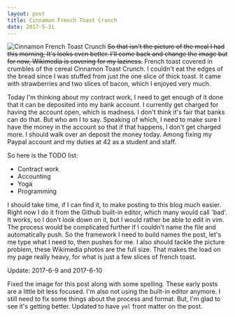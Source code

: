 ```yaml
---
layout: post
title: Cinnamon French Toast Crunch
date: 2017-5-31
---
```

![Cinnamon French Toast Crunch](http://cerealize.me/images/2017-5-31.jpg)
~~So that isn't the picture of the meal I had this morning, It's looks even better.
I'll come back and change the image but for now, Wikimedia is covering for my laziness.~~
French toast covered in crumbles of the cereal Cinnamon Toast Crunch.
I couldn't eat the edges of the bread since I was stuffed from just the one slice of thick toast.
It came with strawberries and two slices of bacon, which I enjoyed very much.

Today I'm thinking about my contract work,
I need to get enough of it done that it can be deposited into my bank account.
I currently get charged for having the account open, which is madness.
I don't think it's fair that banks can do that. But who am I to say.
Speaking of which,
I need to make sure I have the money in the account so that if that happens, I don't get charged more.
I should walk over an deposit the money today.
Among fixing my Paypal account and my duties at 42 as a student and staff.

So here is the TODO list:
* Contract work
* Accounting
* Yoga
* Programming

I should take time, if I can find it, to make posting to this blog much easier.
Right now I do it from the Github built-in editor, which many would call 'bad'.
It works, so I don't look down on it, but I would rather be able to edit in vim.
The process would be complicated further if I couldn't name the file and automatically push.
So the framework I need to build names the post, let's me type what I need to, then pushes for me.
I also should tackle the picture problem, these Wikimedia photos are the full size.
That makes the load on my page really heavy, for what is just a few slices of french toast.

Update: 2017-6-9 and 2017-6-10

Fixed the image for this post along with some spelling.
These early posts are a little bit less focused.
I'm also not using the built-in editor anymore.
I still need to fix some things about the process and format.
But, I'm glad to see it's getting better.
Updated to have `yml` front matter on the post.
